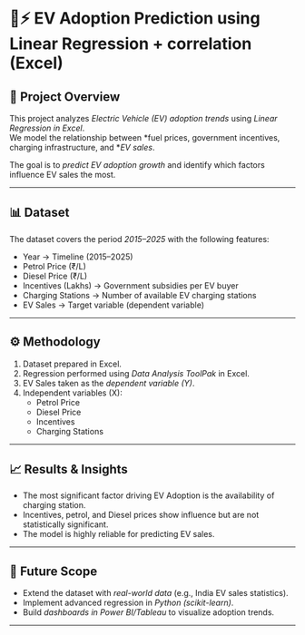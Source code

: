 # 🚗⚡ EV Adoption Prediction using Linear Regression + correlation (Excel)

## 📌 Project Overview
This project analyzes *Electric Vehicle (EV) adoption trends* using *Linear Regression in Excel*.  
We model the relationship between *fuel prices, government incentives, charging infrastructure, and **EV sales*.  

The goal is to *predict EV adoption growth* and identify which factors influence EV sales the most.

---

## 📊 Dataset
The dataset covers the period *2015–2025* with the following features:

- Year → Timeline (2015–2025)  
- Petrol Price (₹/L)  
- Diesel Price (₹/L)  
- Incentives (Lakhs) → Government subsidies per EV buyer  
- Charging Stations → Number of available EV charging stations  
- EV Sales  → Target variable (dependent variable)  

---

## ⚙ Methodology
1. Dataset prepared in Excel.  
2. Regression performed using *Data Analysis ToolPak* in Excel.  
3. EV Sales taken as the *dependent variable (Y)*.  
4. Independent variables (X):  
   - Petrol Price  
   - Diesel Price  
   - Incentives  
   - Charging Stations  

---

## 📈 Results & Insights
- The most significant factor driving EV Adoption is the availability of charging station.
- Incentives, petrol, and Diesel prices show influence but are not statistically significant.
- The model is highly reliable for predicting EV sales.

---

## 🔮 Future Scope
- Extend the dataset with *real-world data* (e.g., India EV sales statistics).  
- Implement advanced regression in *Python (scikit-learn)*.  
- Build *dashboards in Power BI/Tableau* to visualize adoption trends.  

---
